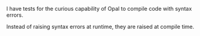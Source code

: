 I have tests for the curious capability of Opal to compile code with syntax errors.

Instead of raising syntax errors at runtime, they are raised at compile time.

